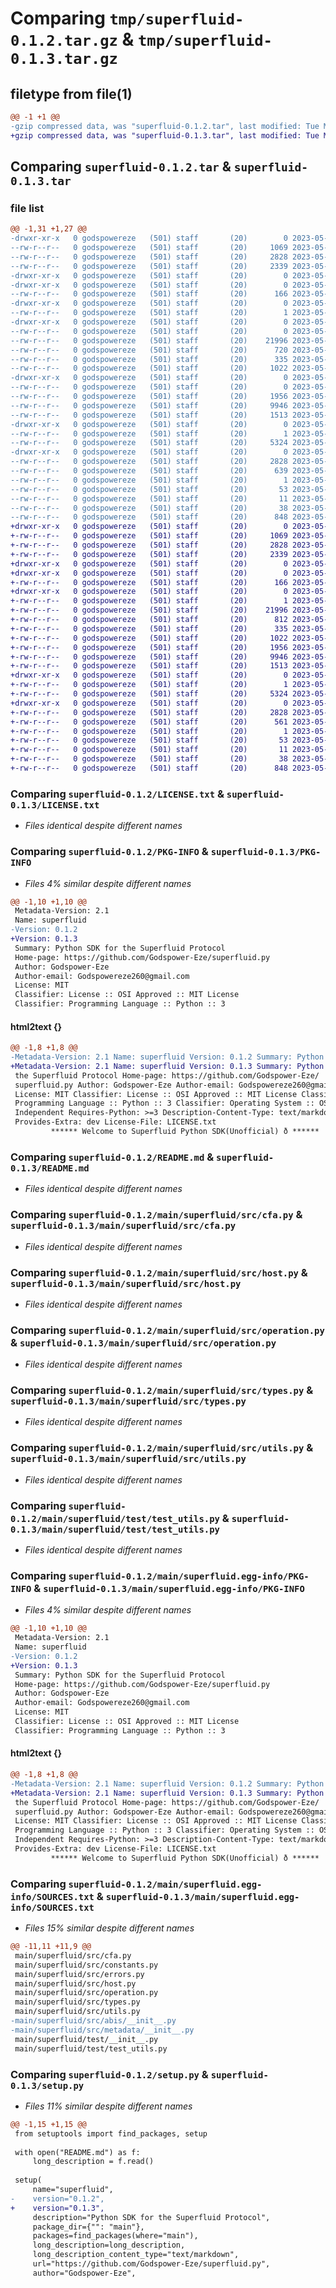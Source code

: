 # Comparing `tmp/superfluid-0.1.2.tar.gz` & `tmp/superfluid-0.1.3.tar.gz`

## filetype from file(1)

```diff
@@ -1 +1 @@
-gzip compressed data, was "superfluid-0.1.2.tar", last modified: Tue May 30 14:41:20 2023, max compression
+gzip compressed data, was "superfluid-0.1.3.tar", last modified: Tue May 30 15:02:59 2023, max compression
```

## Comparing `superfluid-0.1.2.tar` & `superfluid-0.1.3.tar`

### file list

```diff
@@ -1,31 +1,27 @@
-drwxr-xr-x   0 godspowereze   (501) staff       (20)        0 2023-05-30 14:41:20.964276 superfluid-0.1.2/
--rw-r--r--   0 godspowereze   (501) staff       (20)     1069 2023-05-23 08:08:26.000000 superfluid-0.1.2/LICENSE.txt
--rw-r--r--   0 godspowereze   (501) staff       (20)     2828 2023-05-30 14:41:20.964137 superfluid-0.1.2/PKG-INFO
--rw-r--r--   0 godspowereze   (501) staff       (20)     2339 2023-05-29 13:17:14.000000 superfluid-0.1.2/README.md
-drwxr-xr-x   0 godspowereze   (501) staff       (20)        0 2023-05-30 14:41:20.959233 superfluid-0.1.2/main/
-drwxr-xr-x   0 godspowereze   (501) staff       (20)        0 2023-05-30 14:41:20.961622 superfluid-0.1.2/main/superfluid/
--rw-r--r--   0 godspowereze   (501) staff       (20)      166 2023-05-29 13:16:23.000000 superfluid-0.1.2/main/superfluid/__init__.py
-drwxr-xr-x   0 godspowereze   (501) staff       (20)        0 2023-05-30 14:41:20.963527 superfluid-0.1.2/main/superfluid/src/
--rw-r--r--   0 godspowereze   (501) staff       (20)        1 2023-05-23 16:15:40.000000 superfluid-0.1.2/main/superfluid/src/__init__.py
-drwxr-xr-x   0 godspowereze   (501) staff       (20)        0 2023-05-30 14:41:20.963642 superfluid-0.1.2/main/superfluid/src/abis/
--rw-r--r--   0 godspowereze   (501) staff       (20)        0 2023-05-30 14:33:15.000000 superfluid-0.1.2/main/superfluid/src/abis/__init__.py
--rw-r--r--   0 godspowereze   (501) staff       (20)    21996 2023-05-29 12:34:47.000000 superfluid-0.1.2/main/superfluid/src/cfa.py
--rw-r--r--   0 godspowereze   (501) staff       (20)      720 2023-05-30 14:39:49.000000 superfluid-0.1.2/main/superfluid/src/constants.py
--rw-r--r--   0 godspowereze   (501) staff       (20)      335 2023-05-29 08:52:33.000000 superfluid-0.1.2/main/superfluid/src/errors.py
--rw-r--r--   0 godspowereze   (501) staff       (20)     1022 2023-05-29 10:12:39.000000 superfluid-0.1.2/main/superfluid/src/host.py
-drwxr-xr-x   0 godspowereze   (501) staff       (20)        0 2023-05-30 14:41:20.963735 superfluid-0.1.2/main/superfluid/src/metadata/
--rw-r--r--   0 godspowereze   (501) staff       (20)        0 2023-05-30 14:33:31.000000 superfluid-0.1.2/main/superfluid/src/metadata/__init__.py
--rw-r--r--   0 godspowereze   (501) staff       (20)     1956 2023-05-29 10:02:53.000000 superfluid-0.1.2/main/superfluid/src/operation.py
--rw-r--r--   0 godspowereze   (501) staff       (20)     9946 2023-05-29 11:15:00.000000 superfluid-0.1.2/main/superfluid/src/types.py
--rw-r--r--   0 godspowereze   (501) staff       (20)     1513 2023-05-29 10:10:55.000000 superfluid-0.1.2/main/superfluid/src/utils.py
-drwxr-xr-x   0 godspowereze   (501) staff       (20)        0 2023-05-30 14:41:20.963948 superfluid-0.1.2/main/superfluid/test/
--rw-r--r--   0 godspowereze   (501) staff       (20)        1 2023-05-26 06:50:05.000000 superfluid-0.1.2/main/superfluid/test/__init__.py
--rw-r--r--   0 godspowereze   (501) staff       (20)     5324 2023-05-29 09:57:23.000000 superfluid-0.1.2/main/superfluid/test/test_utils.py
-drwxr-xr-x   0 godspowereze   (501) staff       (20)        0 2023-05-30 14:41:20.962400 superfluid-0.1.2/main/superfluid.egg-info/
--rw-r--r--   0 godspowereze   (501) staff       (20)     2828 2023-05-30 14:41:20.000000 superfluid-0.1.2/main/superfluid.egg-info/PKG-INFO
--rw-r--r--   0 godspowereze   (501) staff       (20)      639 2023-05-30 14:41:20.000000 superfluid-0.1.2/main/superfluid.egg-info/SOURCES.txt
--rw-r--r--   0 godspowereze   (501) staff       (20)        1 2023-05-30 14:41:20.000000 superfluid-0.1.2/main/superfluid.egg-info/dependency_links.txt
--rw-r--r--   0 godspowereze   (501) staff       (20)       53 2023-05-30 14:41:20.000000 superfluid-0.1.2/main/superfluid.egg-info/requires.txt
--rw-r--r--   0 godspowereze   (501) staff       (20)       11 2023-05-30 14:41:20.000000 superfluid-0.1.2/main/superfluid.egg-info/top_level.txt
--rw-r--r--   0 godspowereze   (501) staff       (20)       38 2023-05-30 14:41:20.964314 superfluid-0.1.2/setup.cfg
--rw-r--r--   0 godspowereze   (501) staff       (20)      848 2023-05-30 14:41:16.000000 superfluid-0.1.2/setup.py
+drwxr-xr-x   0 godspowereze   (501) staff       (20)        0 2023-05-30 15:02:59.793001 superfluid-0.1.3/
+-rw-r--r--   0 godspowereze   (501) staff       (20)     1069 2023-05-23 08:08:26.000000 superfluid-0.1.3/LICENSE.txt
+-rw-r--r--   0 godspowereze   (501) staff       (20)     2828 2023-05-30 15:02:59.792882 superfluid-0.1.3/PKG-INFO
+-rw-r--r--   0 godspowereze   (501) staff       (20)     2339 2023-05-29 13:17:14.000000 superfluid-0.1.3/README.md
+drwxr-xr-x   0 godspowereze   (501) staff       (20)        0 2023-05-30 15:02:59.790095 superfluid-0.1.3/main/
+drwxr-xr-x   0 godspowereze   (501) staff       (20)        0 2023-05-30 15:02:59.790844 superfluid-0.1.3/main/superfluid/
+-rw-r--r--   0 godspowereze   (501) staff       (20)      166 2023-05-29 13:16:23.000000 superfluid-0.1.3/main/superfluid/__init__.py
+drwxr-xr-x   0 godspowereze   (501) staff       (20)        0 2023-05-30 15:02:59.792422 superfluid-0.1.3/main/superfluid/src/
+-rw-r--r--   0 godspowereze   (501) staff       (20)        1 2023-05-23 16:15:40.000000 superfluid-0.1.3/main/superfluid/src/__init__.py
+-rw-r--r--   0 godspowereze   (501) staff       (20)    21996 2023-05-29 12:34:47.000000 superfluid-0.1.3/main/superfluid/src/cfa.py
+-rw-r--r--   0 godspowereze   (501) staff       (20)      812 2023-05-30 15:01:10.000000 superfluid-0.1.3/main/superfluid/src/constants.py
+-rw-r--r--   0 godspowereze   (501) staff       (20)      335 2023-05-29 08:52:33.000000 superfluid-0.1.3/main/superfluid/src/errors.py
+-rw-r--r--   0 godspowereze   (501) staff       (20)     1022 2023-05-29 10:12:39.000000 superfluid-0.1.3/main/superfluid/src/host.py
+-rw-r--r--   0 godspowereze   (501) staff       (20)     1956 2023-05-29 10:02:53.000000 superfluid-0.1.3/main/superfluid/src/operation.py
+-rw-r--r--   0 godspowereze   (501) staff       (20)     9946 2023-05-29 11:15:00.000000 superfluid-0.1.3/main/superfluid/src/types.py
+-rw-r--r--   0 godspowereze   (501) staff       (20)     1513 2023-05-29 10:10:55.000000 superfluid-0.1.3/main/superfluid/src/utils.py
+drwxr-xr-x   0 godspowereze   (501) staff       (20)        0 2023-05-30 15:02:59.792687 superfluid-0.1.3/main/superfluid/test/
+-rw-r--r--   0 godspowereze   (501) staff       (20)        1 2023-05-26 06:50:05.000000 superfluid-0.1.3/main/superfluid/test/__init__.py
+-rw-r--r--   0 godspowereze   (501) staff       (20)     5324 2023-05-29 09:57:23.000000 superfluid-0.1.3/main/superfluid/test/test_utils.py
+drwxr-xr-x   0 godspowereze   (501) staff       (20)        0 2023-05-30 15:02:59.791407 superfluid-0.1.3/main/superfluid.egg-info/
+-rw-r--r--   0 godspowereze   (501) staff       (20)     2828 2023-05-30 15:02:59.000000 superfluid-0.1.3/main/superfluid.egg-info/PKG-INFO
+-rw-r--r--   0 godspowereze   (501) staff       (20)      561 2023-05-30 15:02:59.000000 superfluid-0.1.3/main/superfluid.egg-info/SOURCES.txt
+-rw-r--r--   0 godspowereze   (501) staff       (20)        1 2023-05-30 15:02:59.000000 superfluid-0.1.3/main/superfluid.egg-info/dependency_links.txt
+-rw-r--r--   0 godspowereze   (501) staff       (20)       53 2023-05-30 15:02:59.000000 superfluid-0.1.3/main/superfluid.egg-info/requires.txt
+-rw-r--r--   0 godspowereze   (501) staff       (20)       11 2023-05-30 15:02:59.000000 superfluid-0.1.3/main/superfluid.egg-info/top_level.txt
+-rw-r--r--   0 godspowereze   (501) staff       (20)       38 2023-05-30 15:02:59.793035 superfluid-0.1.3/setup.cfg
+-rw-r--r--   0 godspowereze   (501) staff       (20)      848 2023-05-30 15:02:56.000000 superfluid-0.1.3/setup.py
```

### Comparing `superfluid-0.1.2/LICENSE.txt` & `superfluid-0.1.3/LICENSE.txt`

 * *Files identical despite different names*

### Comparing `superfluid-0.1.2/PKG-INFO` & `superfluid-0.1.3/PKG-INFO`

 * *Files 4% similar despite different names*

```diff
@@ -1,10 +1,10 @@
 Metadata-Version: 2.1
 Name: superfluid
-Version: 0.1.2
+Version: 0.1.3
 Summary: Python SDK for the Superfluid Protocol
 Home-page: https://github.com/Godspower-Eze/superfluid.py
 Author: Godspower-Eze
 Author-email: Godspowereze260@gmail.com
 License: MIT
 Classifier: License :: OSI Approved :: MIT License
 Classifier: Programming Language :: Python :: 3
```

#### html2text {}

```diff
@@ -1,8 +1,8 @@
-Metadata-Version: 2.1 Name: superfluid Version: 0.1.2 Summary: Python SDK for
+Metadata-Version: 2.1 Name: superfluid Version: 0.1.3 Summary: Python SDK for
 the Superfluid Protocol Home-page: https://github.com/Godspower-Eze/
 superfluid.py Author: Godspower-Eze Author-email: Godspowereze260@gmail.com
 License: MIT Classifier: License :: OSI Approved :: MIT License Classifier:
 Programming Language :: Python :: 3 Classifier: Operating System :: OS
 Independent Requires-Python: >=3 Description-Content-Type: text/markdown
 Provides-Extra: dev License-File: LICENSE.txt
         ****** Welcome to Superfluid Python SDK(Unofficial) ð ******
```

### Comparing `superfluid-0.1.2/README.md` & `superfluid-0.1.3/README.md`

 * *Files identical despite different names*

### Comparing `superfluid-0.1.2/main/superfluid/src/cfa.py` & `superfluid-0.1.3/main/superfluid/src/cfa.py`

 * *Files identical despite different names*

### Comparing `superfluid-0.1.2/main/superfluid/src/host.py` & `superfluid-0.1.3/main/superfluid/src/host.py`

 * *Files identical despite different names*

### Comparing `superfluid-0.1.2/main/superfluid/src/operation.py` & `superfluid-0.1.3/main/superfluid/src/operation.py`

 * *Files identical despite different names*

### Comparing `superfluid-0.1.2/main/superfluid/src/types.py` & `superfluid-0.1.3/main/superfluid/src/types.py`

 * *Files identical despite different names*

### Comparing `superfluid-0.1.2/main/superfluid/src/utils.py` & `superfluid-0.1.3/main/superfluid/src/utils.py`

 * *Files identical despite different names*

### Comparing `superfluid-0.1.2/main/superfluid/test/test_utils.py` & `superfluid-0.1.3/main/superfluid/test/test_utils.py`

 * *Files identical despite different names*

### Comparing `superfluid-0.1.2/main/superfluid.egg-info/PKG-INFO` & `superfluid-0.1.3/main/superfluid.egg-info/PKG-INFO`

 * *Files 4% similar despite different names*

```diff
@@ -1,10 +1,10 @@
 Metadata-Version: 2.1
 Name: superfluid
-Version: 0.1.2
+Version: 0.1.3
 Summary: Python SDK for the Superfluid Protocol
 Home-page: https://github.com/Godspower-Eze/superfluid.py
 Author: Godspower-Eze
 Author-email: Godspowereze260@gmail.com
 License: MIT
 Classifier: License :: OSI Approved :: MIT License
 Classifier: Programming Language :: Python :: 3
```

#### html2text {}

```diff
@@ -1,8 +1,8 @@
-Metadata-Version: 2.1 Name: superfluid Version: 0.1.2 Summary: Python SDK for
+Metadata-Version: 2.1 Name: superfluid Version: 0.1.3 Summary: Python SDK for
 the Superfluid Protocol Home-page: https://github.com/Godspower-Eze/
 superfluid.py Author: Godspower-Eze Author-email: Godspowereze260@gmail.com
 License: MIT Classifier: License :: OSI Approved :: MIT License Classifier:
 Programming Language :: Python :: 3 Classifier: Operating System :: OS
 Independent Requires-Python: >=3 Description-Content-Type: text/markdown
 Provides-Extra: dev License-File: LICENSE.txt
         ****** Welcome to Superfluid Python SDK(Unofficial) ð ******
```

### Comparing `superfluid-0.1.2/main/superfluid.egg-info/SOURCES.txt` & `superfluid-0.1.3/main/superfluid.egg-info/SOURCES.txt`

 * *Files 15% similar despite different names*

```diff
@@ -11,11 +11,9 @@
 main/superfluid/src/cfa.py
 main/superfluid/src/constants.py
 main/superfluid/src/errors.py
 main/superfluid/src/host.py
 main/superfluid/src/operation.py
 main/superfluid/src/types.py
 main/superfluid/src/utils.py
-main/superfluid/src/abis/__init__.py
-main/superfluid/src/metadata/__init__.py
 main/superfluid/test/__init__.py
 main/superfluid/test/test_utils.py
```

### Comparing `superfluid-0.1.2/setup.py` & `superfluid-0.1.3/setup.py`

 * *Files 11% similar despite different names*

```diff
@@ -1,15 +1,15 @@
 from setuptools import find_packages, setup
 
 with open("README.md") as f:
     long_description = f.read()
 
 setup(
     name="superfluid",
-    version="0.1.2",
+    version="0.1.3",
     description="Python SDK for the Superfluid Protocol",
     package_dir={"": "main"},
     packages=find_packages(where="main"),
     long_description=long_description,
     long_description_content_type="text/markdown",
     url="https://github.com/Godspower-Eze/superfluid.py",
     author="Godspower-Eze",
```

